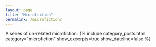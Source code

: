 ```yaml
---
layout: page
title: "Microfiction"
permalink: /microfiction/
---
```

A series of un-related microfiction.
{% include category_posts.html category="microfiction" show_excerpts=true show_dateline=false %}